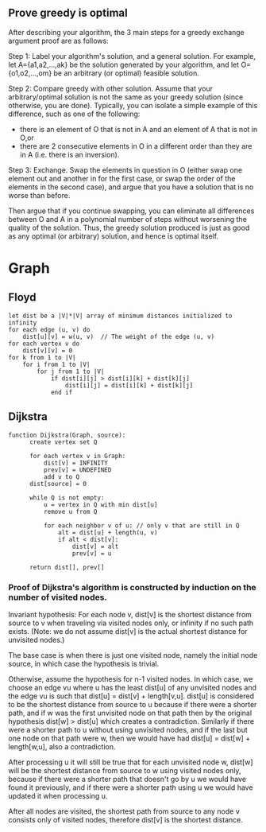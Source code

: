 ## Prove greedy is optimal
After describing your algorithm, the 3 main steps for a greedy exchange argument proof are as follows:

Step 1: Label your algorithm's solution, and a general solution. For example, let A={a1,a2,...,ak} be the solution generated by your algorithm, and let O={o1,o2,...,om} be an arbitrary (or optimal) feasible solution.

Step 2: Compare greedy with other solution. Assume that your arbitrary/optimal solution is not the same as your greedy solution (since otherwise, you are done). Typically, you can isolate a simple example of this difference, such as one of the following:

- there is an element of O that is not in A and an element of A that is not in O,or
- there are 2 consecutive elements in O in a different order than they are in A (i.e. there is an inversion).
    
Step 3: Exchange. Swap the elements in question in O (either swap one element out and another in for the first case, or swap the order of the elements in the second case), and argue that you have a solution that is no worse than before.

Then argue that if you continue swapping, you can eliminate all differences between O and A in a polynomial number of steps without worsening the quality of the solution. Thus, the greedy solution produced is just as good as any optimal (or arbitrary) solution, and hence is optimal itself.

# Graph
## Floyd
```
let dist be a |V|*|V| array of minimum distances initialized to infinity
for each edge (u, v) do
    dist[u][v] = w(u, v)  // The weight of the edge (u, v)
for each vertex v do
    dist[v][v] = 0
for k from 1 to |V|
    for i from 1 to |V|
        for j from 1 to |V|
            if dist[i][j] > dist[i][k] + dist[k][j] 
                dist[i][j] = dist[i][k] + dist[k][j]
            end if
```
## Dijkstra
```
function Dijkstra(Graph, source):
      create vertex set Q

      for each vertex v in Graph:            
          dist[v] = INFINITY                 
          prev[v] = UNDEFINED                
          add v to Q                     
      dist[source] = 0                       
     
      while Q is not empty:
          u = vertex in Q with min dist[u]   
          remove u from Q
         
          for each neighbor v of u: // only v that are still in Q
              alt = dist[u] + length(u, v)
              if alt < dist[v]:              
                  dist[v] = alt
                  prev[v] = u

      return dist[], prev[]
```
### Proof of Dijkstra's algorithm is constructed by induction on the number of visited nodes.

Invariant hypothesis: For each node v, dist[v] is the shortest distance from source to v when traveling via visited nodes only, or infinity if no such path exists. (Note: we do not assume dist[v] is the actual shortest distance for unvisited nodes.)

The base case is when there is just one visited node, namely the initial node source, in which case the hypothesis is trivial.

Otherwise, assume the hypothesis for n-1 visited nodes. In which case, we choose an edge vu where u has the least dist[u] of any unvisited nodes and the edge vu is such that dist[u] = dist[v] + length[v,u]. dist[u] is considered to be the shortest distance from source to u because if there were a shorter path, and if w was the first unvisited node on that path then by the original hypothesis dist[w] > dist[u] which creates a contradiction. Similarly if there were a shorter path to u without using unvisited nodes, and if the last but one node on that path were w, then we would have had dist[u] = dist[w] + length[w,u], also a contradiction.

After processing u it will still be true that for each unvisited node w, dist[w] will be the shortest distance from source to w using visited nodes only, because if there were a shorter path that doesn't go by u we would have found it previously, and if there were a shorter path using u we would have updated it when processing u.

After all nodes are visited, the shortest path from source to any node v consists only of visited nodes, therefore dist[v] is the shortest distance. 
